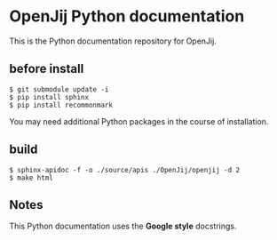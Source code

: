 # OpenJij Python documentation

This is the Python documentation repository for OpenJij.

## before install
```
$ git submodule update -i
$ pip install sphinx
$ pip install recommonmark
```
You may need additional Python packages in the course of installation.

## build

```
$ sphinx-apidoc -f -o ./source/apis ./OpenJij/openjij -d 2
$ make html
```

## Notes

This Python documentation uses the **Google style** docstrings.
